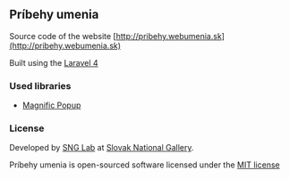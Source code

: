 ## Príbehy umenia

Source code of the website [http://pribehy.webumenia.sk](http://pribehy.webumenia.sk)

Built using the [Laravel 4](http://laravel.com/) 


### Used libraries 


- [Magnific Popup](http://dimsemenov.com/plugins/magnific-popup/)


### License

Developed by [SNG Lab](http://lab.sng.sk) at [Slovak National Gallery](http://www.sng.sk).

Príbehy umenia is open-sourced software licensed under the [MIT license](http://opensource.org/licenses/MIT)
